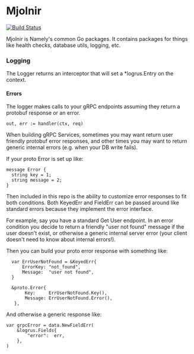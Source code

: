 # Mjolnir

[![Build Status](https://travis-ci.org/namely/mjolnir.svg?branch=master)](https://travis-ci.org/namely/mjolnir)

Mjolnir is Namely's common Go packages. It contains packages for things like health checks, database utils, logging, etc.

### Logging

The Logger returns an interceptor that will set a *logrus.Entry on the context.

#### Errors

The logger makes calls to your gRPC endpoints assuming they return a protobuf response or an error.

    out, err := handler(ctx, req)

When building gRPC Services, sometimes you may want return user friendly protobuf error responses,
 and other times you may want to return generic internal errors (e.g. when your DB write fails).
 
 If your proto Error is set up like:

    message Error {
      string key = 1;
      string message = 2;
    }
 
 Then included in this repo is the ability to customize error responses to fit both conditions.
  Both KeyedErr and FieldErr can be passed around like standard errors because they implement the error interface.

 For example, say you have a standard Get User endpoint.
 In an error condition you decide to return a friendly "user not found" message if the user doesn't exist,
 or otherwise a generic internal server error (your client doesn't need to know about internal errors!).
          
 Then you can build your proto error response with something like: 
  
      var ErrUserNotFound = &KeyedErr{
          ErrorKey: "not_found",
          Message:  "user not found",
      }
      
      &proto.Error{
           Key:     ErrUserNotFound.Key(),
           Message: ErrUserNotFound.Error(),
       },
       
 And otherwise a generic response like:   
    
    var grpcError = data.NewFieldErr(
        &logrus.Fields{
            "error":  err,
        },
    )
